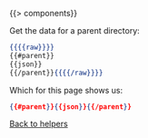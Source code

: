 {{> components}}

Get the data for a parent directory:

```handlebars
{{{{raw}}}}
{{#parent}}
{{json}}
{{/parent}}{{{{/raw}}}}
```

Which for this page shows us:

```json
{{#parent}}{{json}}{{/parent}}
```

[Back to helpers](..)
